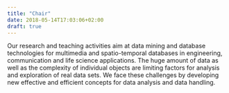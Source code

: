 ```yaml
---
title: "Chair"
date: 2018-05-14T17:03:06+02:00
draft: true
---
```

Our research and teaching activities aim at data mining and database technologies for multimedia and spatio-temporal databases in engineering, communication and life science applications. The huge amount of data as well as the complexity of  individual objects are limiting factors for analysis and exploration of real data sets. We face these challenges by developing new effective and efficient concepts for data analysis and data handling.

